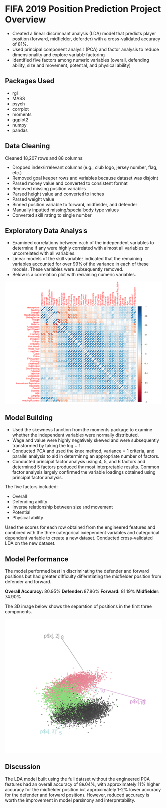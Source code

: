 # FIFA 2019 Position Prediction Project Overview
* Created a linear discrimnant analysis (LDA) model that predicts player position (forward, midfielder, defender) with a cross-validated accuracy of 81%.
* Used principal component analysis (PCA) and factor analysis to reduce dimensionality and explore variable factoring
* Identified five factors among numeric variables (overall, defending ability, size and movement, potential, and physical ability)

## Packages Used
* rgl
* MASS
* psych
* corrplot
* moments
* ggplot2
* numpy
* pandas

## Data Cleaning
Cleaned 18,207 rows and 88 columns:
* Dropped index/irrelevant columns (e.g., club logo, jersey number, flag, etc.)
* Removed goal keeper rows and variables because dataset was disjoint
* Parsed money value and converted to consistent format
* Removed missing position variables
* Parsed height value and converted to inches
* Parsed weight value
* Binned position variable to forward, midfielder, and defender
* Manually inputted missing/special body type values
* Converted skill rating to single number

## Exploratory Data Analysis
* Examined correlations between each of the independent variables to determine if any were highly correlated with almost all variables or uncorrelated with all variables.
* Linear models of the skill variables indicated that the remaining variables accounted for over 99% of the variance in each of these models. These variables were subsequently removed.
* Below is a correlation plot with remaining numeric variables.

![alt text](https://github.com/chelseako/FIFA_2019_Project/blob/main/FIFACorrplot.png)

## Model Building
* Used the skewness function from the moments package to examine whether the independent variables were normally distributed.
* Wage and value were highly negatively skewed and were subsequently transformed by taking the log + 1.
* Conducted PCA and used the knee method, variance = 1 criteria, and parallel analysis to aid in determining an appropriate number of factors.
* Conducted principal factor analysis using 4, 5, and 6 factors and determined 5 factors produced the most interpretable results. Common factor analysis largely confirmed the variable loadings obtained using principal factor analysis.

The five factors included:
* Overall
* Defending ability
* Inverse relationship between size and movement
* Potential
* Physical ability

Used the scores for each row obtained from the engineered features and combined with the three categorical independent variables and categorical dependent variable to create a new dataset.
Conducted cross-validated LDA on the new dataset.

## Model Performance
The model performed best in discriminating the defender and forward positions but had greater difficulty differntiating the midfielder position from defender and forward.

**Overall Accuracy:** 80.95%
**Defender:** 87.86%
**Forward:** 81.19%
**Midfielder:** 74.90%

The 3D image below shows the separation of positions in the first three components.

![alt text](https://github.com/chelseako/FIFA_2019_Project/blob/main/PCA_Plot3D.png)

## Discussion
The LDA model built using the full dataset without the engineered PCA features had an overall accuracy of 86.04%, with approximately 11% higher accuracy for the midfielder position but approximately 1-2% lower accuracy for the defender and forward positions. However, reduced accuracy is worth the improvement in model parsimony and interpretability.



